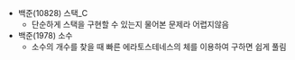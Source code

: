 - 백준(10828) 스택_C
    - 단순하게 스택을 구현할 수 있는지 물어본 문제라 어렵지않음
- 백준(1978) 소수
    - 소수의 개수를 찾을 때 빠른 에라토스테네스의 체를 이용하여 구하면 쉽게 풀림